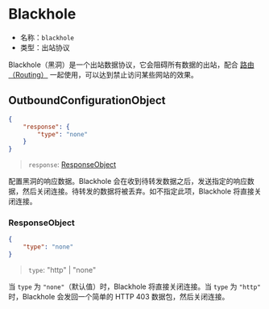 # Blackhole

* 名称：`blackhole`
* 类型：出站协议

Blackhole（黑洞）是一个出站数据协议，它会阻碍所有数据的出站，配合 [路由（Routing）](../routing.md) 一起使用，可以达到禁止访问某些网站的效果。

## OutboundConfigurationObject

```json
{
    "response": {
        "type": "none"
    }
}
```

> `response`: [ResponseObject](#responseobject)

配置黑洞的响应数据。Blackhole 会在收到待转发数据之后，发送指定的响应数据，然后关闭连接。待转发的数据将被丢弃。如不指定此项，Blackhole 将直接关闭连接。

### ResponseObject

```json
{
    "type": "none"
}
```

> `type`: "http" | "none"

当 `type` 为 `"none"`（默认值）时，Blackhole 将直接关闭连接。当 `type` 为 `"http"` 时，Blackhole 会发回一个简单的 HTTP 403 数据包，然后关闭连接。
